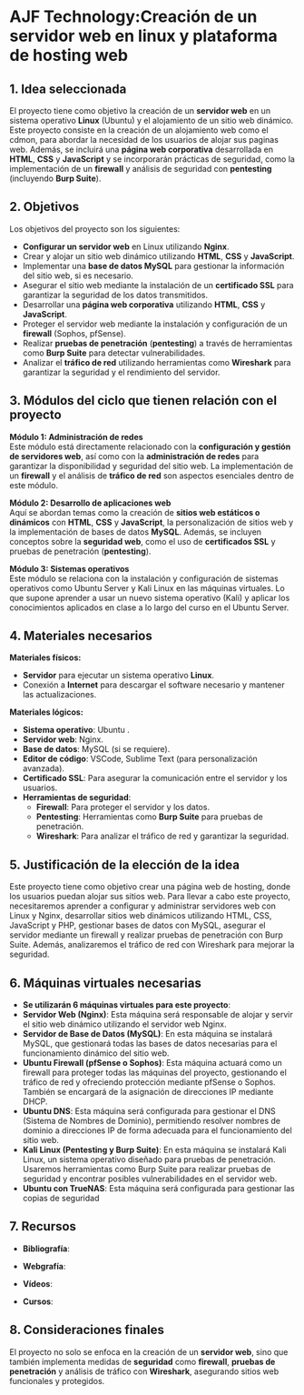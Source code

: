 # **AJF Technology:Creación de un servidor web en linux y plataforma de hosting web**

## **1. Idea seleccionada**

El proyecto tiene como objetivo la creación de un **servidor web** en un sistema operativo **Linux** (Ubuntu) y el alojamiento de un sitio web dinámico. Este proyecto consiste en la creación de un alojamiento web como el cdmon, para abordar la necesidad de los usuarios de alojar sus paginas web. Además, se incluirá una **página web corporativa** desarrollada en **HTML**, **CSS** y **JavaScript** y se incorporarán prácticas de seguridad, como la implementación de un **firewall** y análisis de seguridad con **pentesting** (incluyendo **Burp Suite**).

## **2. Objetivos**

Los objetivos del proyecto son los siguientes:

- **Configurar un servidor web** en Linux utilizando **Nginx**.
- Crear y alojar un sitio web dinámico utilizando **HTML**, **CSS** y **JavaScript**.
- Implementar una **base de datos MySQL** para gestionar la información del sitio web, si es necesario.
- Asegurar el sitio web mediante la instalación de un **certificado SSL** para garantizar la seguridad de los datos transmitidos.
- Desarrollar una **página web corporativa** utilizando **HTML**, **CSS** y **JavaScript**.
- Proteger el servidor web mediante la instalación y configuración de un **firewall** (Sophos, pfSense).
- Realizar **pruebas de penetración** (**pentesting**) a través de herramientas como **Burp Suite** para detectar vulnerabilidades.
- Analizar el **tráfico de red** utilizando herramientas como **Wireshark** para garantizar la seguridad y el rendimiento del servidor.

## **3. Módulos del ciclo que tienen relación con el proyecto**

**Módulo 1: Administración de redes**  
Este módulo está directamente relacionado con la **configuración y gestión de servidores web**, así como con la **administración de redes** para garantizar la disponibilidad y seguridad del sitio web. La implementación de un **firewall** y el análisis de **tráfico de red** son aspectos esenciales dentro de este módulo.

**Módulo 2: Desarrollo de aplicaciones web**  
Aquí se abordan temas como la creación de **sitios web estáticos o dinámicos** con **HTML**, **CSS** y **JavaScript**, la personalización de sitios web y la implementación de bases de datos **MySQL**. Además, se incluyen conceptos sobre la **seguridad web**, como el uso de **certificados SSL** y pruebas de penetración (**pentesting**).

**Módulo 3: Sistemas operativos**  
Este módulo se relaciona con la instalación y configuración de sistemas operativos como Ubuntu Server y Kali Linux en las máquinas virtuales. Lo que supone aprender a usar un nuevo sistema operativo (Kali) y aplicar los conocimientos aplicados en clase a lo largo del curso en el Ubuntu Server. 

## **4. Materiales necesarios**

**Materiales físicos:**

- **Servidor** para ejecutar un sistema operativo **Linux**.
- Conexión a **Internet** para descargar el software necesario y mantener las actualizaciones.

**Materiales lógicos:**

- **Sistema operativo**: Ubuntu .
- **Servidor web**: Nginx.
- **Base de datos**: MySQL (si se requiere).
- **Editor de código**: VSCode, Sublime Text (para personalización avanzada).
- **Certificado SSL**: Para asegurar la comunicación entre el servidor y los usuarios.
- **Herramientas de seguridad**:
  - **Firewall**: Para proteger el servidor y los datos.
  - **Pentesting**: Herramientas como **Burp Suite** para pruebas de penetración.
  - **Wireshark**: Para analizar el tráfico de red y garantizar la seguridad.

## **5. Justificación de la elección de la idea**

Este proyecto tiene como objetivo crear una página web de hosting, donde los usuarios puedan alojar sus sitios web. Para llevar a cabo este proyecto, necesitaremos aprender a configurar y administrar servidores web con Linux y Nginx, desarrollar sitios web dinámicos utilizando HTML, CSS, JavaScript y PHP, gestionar bases de datos con MySQL, asegurar el servidor mediante un firewall y realizar pruebas de penetración con Burp Suite. Además, analizaremos el tráfico de red con Wireshark para mejorar la seguridad.

## 6. Máquinas virtuales necesarias
- **Se utilizarán 6 máquinas virtuales para este proyecto**:
- **Servidor Web (Nginx)**: Esta máquina será responsable de alojar y servir el sitio web dinámico utilizando el servidor web Nginx.
- **Servidor de Base de Datos (MySQL)**: En esta máquina se instalará MySQL, que gestionará todas las bases de datos necesarias para el funcionamiento dinámico del sitio web.
- **Ubuntu Firewall (pfSense o Sophos)**: Esta máquina actuará como un firewall para proteger todas las máquinas del proyecto, gestionando el tráfico de red y ofreciendo protección mediante pfSense o Sophos. También se encargará de la asignación de direcciones IP mediante DHCP.
- **Ubuntu DNS**: Esta máquina será configurada para gestionar el DNS (Sistema de Nombres de Dominio), permitiendo resolver nombres de dominio a direcciones IP de forma adecuada para el funcionamiento del sitio web.
- **Kali Linux (Pentesting y Burp Suite)**: En esta máquina se instalará Kali Linux, un sistema operativo diseñado para pruebas de penetración. Usaremos herramientas como Burp Suite para realizar pruebas de seguridad y encontrar posibles vulnerabilidades en el servidor web.
- **Ubuntu con TrueNAS**: Esta máquina será configurada para gestionar las copias de seguridad

## 7. Recursos

- **Bibliografía**: 

- **Webgrafía**:
 
- **Vídeos**:


- **Cursos**:
 

## **8. Consideraciones finales**

El proyecto no solo se enfoca en la creación de un **servidor web**, sino que también implementa medidas de **seguridad** como **firewall**, **pruebas de penetración** y análisis de tráfico con **Wireshark**, asegurando sitios web funcionales y protegidos.
